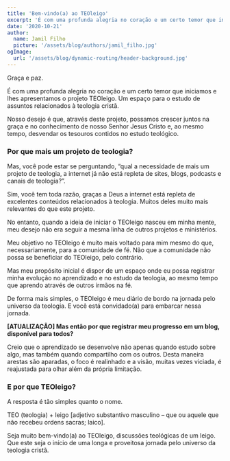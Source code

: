```yaml
---
title: 'Bem-vindo(a) ao TEOleigo'
excerpt: 'É com uma profunda alegria no coração e um certo temor que iniciamos e lhes apresentamos o projeto TEOleigo. Um espaço para o estudo de assuntos relacionados à teologia cristã.'
date: '2020-10-21'
author:
  name: Jamil Filho
  picture: '/assets/blog/authors/jamil_filho.jpg'
ogImage:
  url: '/assets/blog/dynamic-routing/header-background.jpg'
---
```


Graça e paz.

É com uma profunda alegria no coração e um certo temor que iniciamos e lhes apresentamos o projeto TEOleigo. Um espaço para o estudo de assuntos relacionados à teologia cristã.

Nosso desejo é que, através deste projeto, possamos crescer juntos na graça e no conhecimento de nosso Senhor Jesus Cristo e, ao mesmo tempo, desvendar os tesouros contidos no estudo teológico.

### Por que mais um projeto de teologia?

Mas, você pode estar se perguntando, “qual a necessidade de mais um projeto de teologia, a internet já não está repleta de sites, blogs, podcasts e canais de teologia?”.

Sim, você tem toda razão, graças a Deus a internet está repleta de excelentes conteúdos relacionados à teologia. Muitos deles muito mais relevantes do que este projeto.

No entanto, quando a ideia de iniciar o TEOleigo nasceu em minha mente, meu desejo não era seguir a mesma linha de outros projetos e ministérios.

Meu objetivo no TEOleigo é muito mais voltado para mim mesmo do que, necessariamente, para a comunidade de fé. Não que a comunidade não possa se beneficiar do TEOleigo, pelo contrário.

Mas meu propósito inicial é dispor de um espaço onde eu possa registrar minha evolução no aprendizado e no estudo da teologia, ao mesmo tempo que aprendo através de outros irmãos na fé.

De forma mais simples, o TEOleigo é meu diário de bordo na jornada pelo universo da teologia. E você está convidado(a) para embarcar nessa jornada.

**[ATUALIZAÇÃO] Mas então por que registrar meu progresso em um blog, disponível para todos?**

Creio que o aprendizado se desenvolve não apenas quando estudo sobre algo, mas também quando compartilho com os outros. Desta maneira arestas são aparadas, o foco é realinhado e a visão, muitas vezes viciada, é reajustada para olhar além da própria limitação.

### E por que TEOleigo?

A resposta é tão simples quanto o nome.

TEO (teologia) + leigo [adjetivo substantivo masculino – que ou aquele que não recebeu ordens sacras; laico].

Seja muito bem-vindo(a) ao TEOleigo, discussões teológicas de um leigo. Que este seja o início de uma longa e proveitosa jornada pelo universo da teologia cristã.